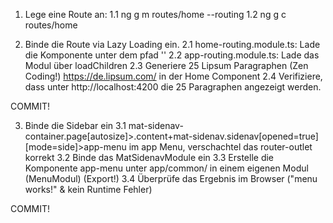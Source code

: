 1. Lege eine Route an:
1.1 ng g m routes/home --routing
1.2 ng g c routes/home

2. Binde die Route via Lazy Loading ein.
2.1 home-routing.module.ts: Lade die Komponente unter dem pfad '' 
2.2 app-routing.module.ts: Lade das Modul über loadChildren
2.3 Generiere 25 Lipsum Paragraphen (Zen Coding!) https://de.lipsum.com/ in der Home Component 
2.4 Verifiziere, dass unter http://localhost:4200 die 25 Paragraphen angezeigt werden.

COMMIT! 


3. Binde die Sidebar ein
3.1 mat-sidenav-container.page[autosize]>.content+mat-sidenav.sidenav[opened=true][mode=side]>app-menu im app Menu, verschachtel das router-outlet korrekt
3.2 Binde das MatSidenavModule ein
3.3 Erstelle die Komponente app-menu unter app/common/ in einem eigenen Modul (MenuModul) (Export!)
3.4 Überprüfe das Ergebnis im Browser ("menu works!" & kein Runtime Fehler)

COMMIT! 

